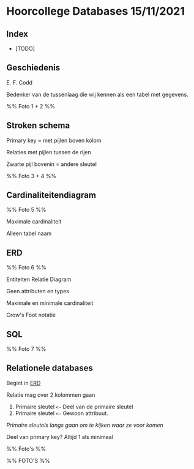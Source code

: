 # Hoorcollege Databases 15/11/2021

## Index

- [TODO]

## Geschiedenis

E. F. Codd

Bedenker van de tussenlaag die wij kennen als een tabel met gegevens.

%% Foto 1 + 2 %%

## Stroken schema

Primary key = met pijlen boven kolom

Relaties met pijlen tussen de rijen

Zwarte pijl bovenin = andere sleutel

%% Foto 3 + 4 %%

## Cardinaliteitendiagram

%% Foto 5 %%

Maximale cardinaliteit

Alleen tabel naam

## ERD

%% Foto 6 %%

Entiteiten Relatie Diagram

Geen attributen en types

Maximale en minimale cardinaliteit

Crow's Foot notatie

## SQL

%% Foto 7 %%

## Relationele databases

Begint in [ERD](week38/SQL-2021-09-23-W.md#ERD)

Relatie mag over 2 kolommen gaan

1. Primaire sleutel `<-` Deel van de primaire sleutel
2. Primaire sleutel `<-` Gewoon attribuut.

*Primaire sleutels langs gaan om te kijken waar ze voor komen*

Deel van primary key? Altijd 1 als minimaal

%% Foto's %%

%% FOTO'S %%

